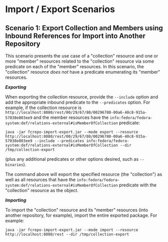 Import / Export Scenarios
=========================

Scenario 1: Export Collection and Members using Inbound References for Import into Another Repository
-----------------------------------------------------------------------------------------------------
This scenario presents the use case of a "collection" resource and one or more "member" resources related to the "collection" resource via some predicate on each of the "member" resources.  In this scenario, the "collection" resource _does not_ have a predicate enumerating its "member" resources.

**_Exporting_**

When exporting the collection resource, provide the `--include` option and add the appropriate inbound predicate to the `--predicates` option.  For example, if the collection resource is `http://localhost:8080/rest/00/29/67/80/00296780-00a6-40c8-915a-57038e803ee9` and the member resources have the `info:fedora/fedora-system:def/relations-external#isMemberOfCollection` predicate:
```text
java -jar fcrepo-import-export.jar --mode export --resource http://localhost:8080/rest/00/29/67/80/00296780-00a6-40c8-915a-57038e803ee9 --include --predicates info:fedora/fedora-system:def/relations-external#isMemberOfCollection --dir /tmp/collection-export
```
(plus any additional predicates or other options desired, such as `--binaries`).

The command above will export the specified resource (the "collection") as well as all resources that have the `info:fedora/fedora-system:def/relations-external#isMemberOfCollection` predicate with the "collection" resource as the object.

**_Importing_**

To import the "collection" resource and its "member" resources (into another repository, for example), import the entire exported package.  For example:
```text
java -jar fcrepo-import-export.jar --mode import --resource http://localhost:8080/rest --dir /tmp/collection-export
```
